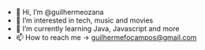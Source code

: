 - 👋 Hi, I’m @guilhermeozana
- 👀 I’m interested in tech, music and movies
- 🌱 I’m currently learning Java, Javascript and more
- 📫 How to reach me -> guilhermefocampos@gmail.com

<!---
guilhermeozana/guilhermeozana is a ✨ special ✨ repository because its `README.md` (this file) appears on your GitHub profile.
You can click the Preview link to take a look at your changes.
--->

